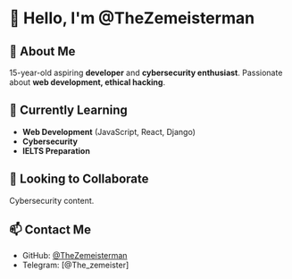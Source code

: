 # 👋 Hello, I'm @TheZemeisterman  

## 👀 About Me  
15-year-old aspiring **developer** and **cybersecurity enthusiast**. Passionate about **web development, ethical hacking**.  

## 🌱 Currently Learning  
- **Web Development** (JavaScript, React, Django)  
- **Cybersecurity** 
- **IELTS Preparation**  

## 💞️ Looking to Collaborate  
 Cybersecurity content.  

## 📫 Contact Me  
- GitHub: [@TheZemeisterman](https://github.com/TheZemeister)  
- Telegram: [@The_zemeister]  
